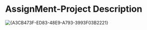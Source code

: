 # AssignMent-Project Description

![{A3CB473F-ED83-48E9-A793-3993F03B2221}](https://user-images.githubusercontent.com/91014874/208594648-23297371-f452-494c-80ac-04b7b2449c97.png)
